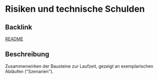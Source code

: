 # Risiken und technische Schulden

## Backlink
[README](/README.md)

## Beschreibung
Zusammenwirken der Bausteine zur Laufzeit, gezeigt an exemplarischen Abläufen ("Szenarien").

